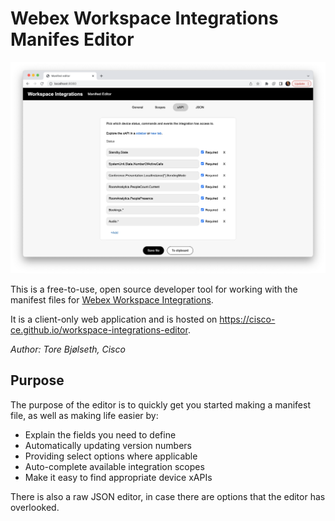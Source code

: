 # Webex Workspace Integrations Manifes Editor

![Screenshot of xAPI settings page](./assets/xapi.png)

This is a free-to-use, open source developer tool for working with the manifest files for
<a href="https://developer.webex.com/docs/api/guides/workspace-integrations-guide">Webex Workspace Integrations</a>.

It is a client-only web application and is hosted on <a href="https://cisco-ce.github.io/workspace-integrations-editor">https://cisco-ce.github.io/workspace-integrations-editor</a>.

*Author: Tore Bjølseth, Cisco*

## Purpose

The purpose of the editor is to quickly get you started making a manifest file, as well as making life easier by:

* Explain the fields you need to define
* Automatically updating version numbers
* Providing select options where applicable
* Auto-complete available integration scopes
* Make it easy to find appropriate device xAPIs

There is also a raw JSON editor, in case there are options that the editor has overlooked.